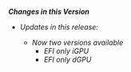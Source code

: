 _**Changes in this Version**_

- _Updates in this release:_    

  - _Now two versions available_
    - _EFI only iGPU_
    - _EFI only dGPU_